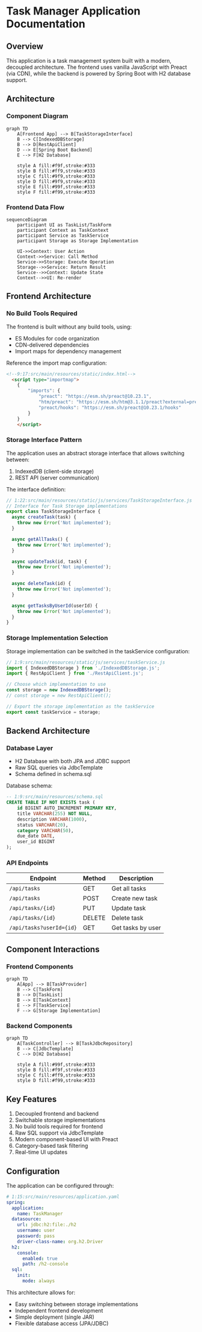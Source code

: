 # Task Manager Application Documentation

## Overview
This application is a task management system built with a modern, decoupled architecture. The frontend uses vanilla JavaScript with Preact (via CDN), while the backend is powered by Spring Boot with H2 database support.

## Architecture

### Component Diagram
```mermaid
graph TD
    A[Frontend App] --> B[TaskStorageInterface]
    B --> C[IndexedDBStorage]
    B --> D[RestApiClient]
    D --> E[Spring Boot Backend]
    E --> F[H2 Database]
    
    style A fill:#f9f,stroke:#333
    style B fill:#ff9,stroke:#333
    style C fill:#9f9,stroke:#333
    style D fill:#9f9,stroke:#333
    style E fill:#99f,stroke:#333
    style F fill:#f99,stroke:#333
```

### Frontend Data Flow
```mermaid
sequenceDiagram
    participant UI as TaskList/TaskForm
    participant Context as TaskContext
    participant Service as TaskService
    participant Storage as Storage Implementation
    
    UI->>Context: User Action
    Context->>Service: Call Method
    Service->>Storage: Execute Operation
    Storage-->>Service: Return Result
    Service-->>Context: Update State
    Context-->>UI: Re-render
```

## Frontend Architecture

### No Build Tools Required
The frontend is built without any build tools, using:
- ES Modules for code organization
- CDN-delivered dependencies
- Import maps for dependency management

Reference the import map configuration:

```html
<!--9:17:src/main/resources/static/index.html-->
  <script type="importmap">
    {
        "imports": {
            "preact": "https://esm.sh/preact@10.23.1",
            "htm/preact": "https://esm.sh/htm@3.1.1/preact?external=preact",
            "preact/hooks": "https://esm.sh/preact@10.23.1/hooks"
        }
    }
    </script>
```


### Storage Interface Pattern
The application uses an abstract storage interface that allows switching between:
1. IndexedDB (client-side storage)
2. REST API (server communication)

The interface definition:

```js
// 1:22:src/main/resources/static/js/services/TaskStorageInterface.js
// Interface for Task Storage implementations
export class TaskStorageInterface {
  async createTask(task) {
    throw new Error('Not implemented');
  }

  async getAllTasks() {
    throw new Error('Not implemented');
  }

  async updateTask(id, task) {
    throw new Error('Not implemented');
  }

  async deleteTask(id) {
    throw new Error('Not implemented');
  }

  async getTasksByUserId(userId) {
    throw new Error('Not implemented');
  }
}
```


### Storage Implementation Selection
Storage implementation can be switched in the taskService configuration:

```js
// 1:9:src/main/resources/static/js/services/taskService.js
import { IndexedDBStorage } from './IndexedDBStorage.js';
import { RestApiClient } from './RestApiClient.js';

// Choose which implementation to use
const storage = new IndexedDBStorage();
// const storage = new RestApiClient();

// Export the storage implementation as the taskService
export const taskService = storage;
```


## Backend Architecture

### Database Layer
- H2 Database with both JPA and JDBC support
- Raw SQL queries via JdbcTemplate
- Schema defined in schema.sql

Database schema:

```sql
-- 1:9:src/main/resources/schema.sql
CREATE TABLE IF NOT EXISTS task (
    id BIGINT AUTO_INCREMENT PRIMARY KEY,
    title VARCHAR(255) NOT NULL,
    description VARCHAR(1000),
    status VARCHAR(20),
    category VARCHAR(50),
    due_date DATE,
    user_id BIGINT
); 
```


### API Endpoints

| Endpoint                 | Method | Description       |
| ------------------------ | ------ | ----------------- |
| `/api/tasks`             | GET    | Get all tasks     |
| `/api/tasks`             | POST   | Create new task   |
| `/api/tasks/{id}`        | PUT    | Update task       |
| `/api/tasks/{id}`        | DELETE | Delete task       |
| `/api/tasks?userId={id}` | GET    | Get tasks by user |

## Component Interactions

### Frontend Components
```mermaid
graph TD
    A[App] --> B[TaskProvider]
    B --> C[TaskForm]
    B --> D[TaskList]
    B --> E[TaskContext]
    E --> F[TaskService]
    F --> G[Storage Implementation]
```

### Backend Components
```mermaid
graph TD
    A[TaskController] --> B[TaskJdbcRepository]
    B --> C[JdbcTemplate]
    C --> D[H2 Database]
    
    style A fill:#99f,stroke:#333
    style B fill:#f9f,stroke:#333
    style C fill:#ff9,stroke:#333
    style D fill:#f99,stroke:#333
```

## Key Features
1. Decoupled frontend and backend
2. Switchable storage implementations
3. No build tools required for frontend
4. Raw SQL support via JdbcTemplate
5. Modern component-based UI with Preact
6. Category-based task filtering
7. Real-time UI updates

## Configuration
The application can be configured through:

```yaml
# 1:15:src/main/resources/application.yaml
spring:
  application:
    name: TaskManager
  datasource:
    url: jdbc:h2:file:./h2
    username: user
    password: pass
    driver-class-name: org.h2.Driver
  h2:
    console:
      enabled: true
      path: /h2-console
  sql:
    init:
      mode: always
```


This architecture allows for:
- Easy switching between storage implementations
- Independent frontend development
- Simple deployment (single JAR)
- Flexible database access (JPA/JDBC)
